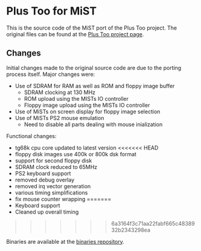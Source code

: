 Plus Too for MiST
=================

This is the source code of the MiST port of the Plus Too project. The
original files can be found at the [Plus Too project page](http://www.bigmessowires.com/2012/12/15/plus-too-files/).

Changes
-------

Initial changes made to the original source code are due to the porting process
itself. Major changes were:

- Use of SDRAM for RAM as well as ROM and floppy image buffer
  - SDRAM clocking at 130 MHz
  - ROM upload using the MISTs IO controller
  - Floppy image upload using the MISTs IO controller
- Use of MiSTs on screen display for floppy image selection
- Use of MiSTs PS2 mouse emulation
  - Need to disable all parts dealing with mouse inialization

Functional changes:

- tg68k cpu core updated to latest version
<<<<<<< HEAD
- floppy disk images use 400k or 800k dsk format
- support for second floppy disk
- SDRAM clock reduced to 65MHz
- PS2 keyboard support
- removed debug overlay
- removed irq vector generation
- various timing simplifications
- fix mouse counter wrapping
=======
- Keyboard support
- Cleaned up overall timing
>>>>>>> 6a3164f3c71aa22fabf665c4838932b2343298ea

Binaries are available at the [binaries repository](https://github.com/mist-devel/mist-binaries/tree/master/cores/plus_too).
